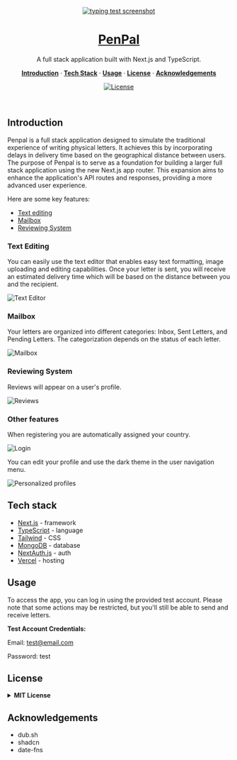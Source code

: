 <p align="center">
  <a href="https://penpal-next-ts.vercel.app">
    <img alt="typing test screenshot" src="https://github.com/mariangle/penpal-next-ts/assets/124585244/7df7723c-1587-497a-b888-4290dc07f53e">
    <h1 align="center">PenPal</h1>
  </a>
</p>

<p align="center">
  A full stack application built with Next.js and TypeScript.
</p>

<p align="center">
  <a href="#introduction"><strong>Introduction</strong></a> ·
  <a href="#tech-stack"><strong>Tech Stack</strong></a> ·
  <a href="#usage"><strong>Usage</strong></a> ·
  <a href="#license"><strong>License</strong></a> ·
  <a href="#acknowledgements"><strong>Acknowledgements</strong></a>
</p>
<p align="center">
  <a href="https://www.linkedin.com/in/maria-nguyen-le">
    <img src="https://img.shields.io/badge/-MariaLe-blue?style=plastic-square&logo=Linkedin&logoColor=white&link=https://www.linkedin.com/in/maria-nguyen-le/" alt="License" />
  </a>
</p>
<br/>

<!-- ABOUT THE PROJECT -->

## Introduction

Penpal is a full stack application designed to simulate the traditional experience of writing physical letters. It achieves this by incorporating delays in delivery time based on the geographical distance between users. The purpose of Penpal is to serve as a foundation for building a larger full stack application using the new Next.js app router. This expansion aims to enhance the application's API routes and responses, providing a more advanced user experience.

Here are some key features:

- [Text editing](#text-editing)
- [Mailbox](#mailbox)
- [Reviewing System](#reviewing-system)

### Text Editing

You can easily use the text editor that enables easy text formatting, image uploading and editing capabilities. Once your letter is sent, you will receive an estimated delivery time which will be based on the distance between you and the recipient.

![Text Editor](https://github.com/mariangle/penpal-next-ts/assets/124585244/7d640bcc-38e9-4b47-93d3-b7cf11c7371b)

### Mailbox

Your letters are organized into different categories: Inbox, Sent Letters, and Pending Letters. The categorization depends on the status of each letter.

![Mailbox](https://github.com/mariangle/penpal-next-ts/assets/124585244/5076cb03-dd8d-4b0b-8e90-21ecf36f9c47)

### Reviewing System

Reviews will appear on a user's profile.

![Reviews](https://github.com/mariangle/penpal-next-ts/assets/124585244/506c9b5a-786b-439f-9dbb-1cbf2b4de69b)

### Other features

When registering you are automatically assigned your country.

![Login](https://github.com/mariangle/penpal-next-ts/assets/124585244/2efb56e8-aa8e-48a2-b7e6-73905e93d1d3)

You can edit your profile and use the dark theme in the user navigation menu.

![Personalized profiles](https://github.com/mariangle/penpal-next-ts/assets/124585244/e7bd830d-f0bb-4ef0-86d7-c0f04a045283)

## Tech stack

- [Next.js](https://nextjs.org/) - framework
- [TypeScript](https://www.typescriptlang.org/) - language
- [Tailwind](https://tailwindcss.comm) - CSS
- [MongoDB](https://mongodb.com) - database
- [NextAuth.js](https://next-auth.js.org/) - auth
- [Vercel](https://vercel.com/) - hosting

## Usage

To access the app, you can log in using the provided test account. Please note that some actions may be restricted, but you'll still be able to send and receive letters.

**Test Account Credentials:**

Email: test@email.com

Password: test

## License

<details>
  <summary><b>MIT License</b></summary>

Permission is hereby granted, free of charge, to any person obtaining a copy of this software and associated documentation files (the "Software"), to deal in the Software without restriction, including without limitation the rights to use, copy, modify, merge, publish, distribute, sublicense, and/or sell copies of the Software, and to permit persons to whom the Software is furnished to do so, subject to the following conditions:

The above copyright notice and this permission notice shall be included in all copies or substantial portions of the Software.

THE SOFTWARE IS PROVIDED "AS IS", WITHOUT WARRANTY OF ANY KIND, EXPRESS OR IMPLIED, INCLUDING BUT NOT LIMITED TO THE WARRANTIES OF MERCHANTABILITY, FITNESS FOR A PARTICULAR PURPOSE AND NONINFRINGEMENT. IN NO EVENT SHALL THE AUTHORS OR COPYRIGHT HOLDERS BE LIABLE FOR ANY CLAIM, DAMAGES OR OTHER LIABILITY, WHETHER IN AN ACTION OF CONTRACT, TORT OR OTHERWISE, ARISING FROM, OUT OF OR IN CONNECTION WITH THE SOFTWARE OR THE USE OR OTHER DEALINGS IN THE SOFTWARE.

</details>

## Acknowledgements

- dub.sh
- shadcn
- date-fns
